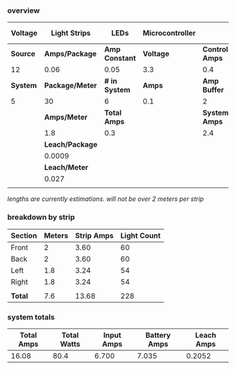 ### overview
| Voltage    | Light Strips      | LEDs             | Microcontroller |                  | Buck Converter |
| ---------- | ----------------- | ---------------- | --------------- | ---------------- | -------------- |
| **Source** | **Amps/Package**  | **Amp Constant** | **Voltage**     | **Control Amps** | **Max Watts**  |
| 12         | 0.06              | 0.05             | 3.3             | 0.4              | 100            |
| **System** | **Package/Meter** | **# in System**  | **Amps**        | **Amp Buffer**   | **Efficiency** |
| 5          | 30                | 6                | 0.1             | 2                | 95%            |
|            | **Amps/Meter**    | **Total Amps**   |                 | **System Amps**  |                |
|            | 1.8               | 0.3              |                 | 2.4              |                |
|            | **Leach/Package** |                  |                 |                  |                |
|            | 0.0009            |                  |                 |                  |                |
|            | **Leach/Meter**   |                  |                 |                  |                |
|            | 0.027             |                  |                 |                  |                |
|            |                   |                  |                 |                  |                |

*lengths are currently estimations. will not be over 2 meters per strip*
### breakdown by strip
| Section   | Meters | Strip Amps | Light Count |
| --------- | ------ | ---------- | ----------- |
| Front     | 2      | 3.60       | 60          |
| Back      | 2      | 3.60       | 60          |
| Left      | 1.8    | 3.24       | 54          |
| Right     | 1.8    | 3.24       | 54          |
|           |        |            |             |
| **Total** | 7.6    | 13.68      | 228         |

### system totals
| Total Amps | Total Watts | Input Amps | Battery Amps | Leach Amps |
| ---------- | ----------- | ---------- | ------------ | ---------- |
| 16.08      | 80.4        | 6.700      | 7.035        | 0.2052     |
